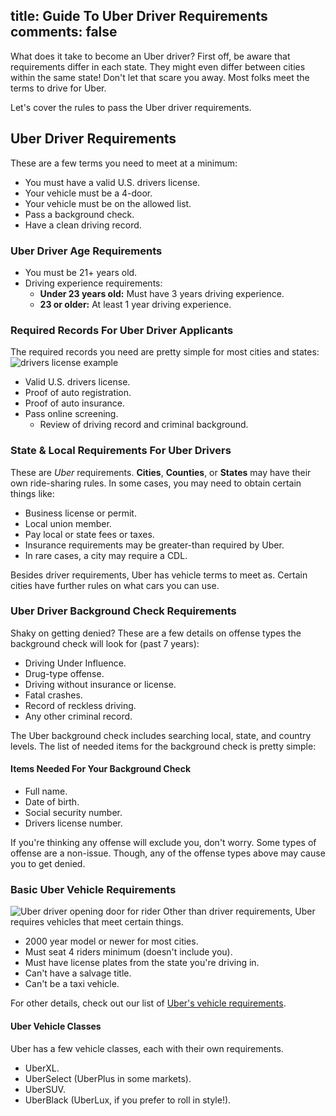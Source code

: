 title: Guide To Uber Driver Requirements
comments: false
---
What does it take to become an Uber driver? First off, be aware that requirements differ in each state. They might even differ between cities within the same state! Don't let that scare you away. Most folks meet the terms to drive for Uber.

Let's cover the rules to pass the Uber driver requirements.

## Uber Driver Requirements
These are a few terms you need to meet at a minimum:

* You must have a valid U.S. drivers license.
* Your vehicle must be a 4-door.
* Your vehicle must be on the allowed list.
* Pass a background check.
* Have a clean driving record.

### Uber Driver Age Requirements
* You must be 21+ years old.
* Driving experience requirements:
    - **Under 23 years old:** Must have 3 years driving experience.
    - **23 or older:** At least 1 year driving experience.

### Required Records For Uber Driver Applicants
The required records you need are pretty simple for most cities and states:
![drivers license example](/img/example-drivers-license.png)
* Valid U.S. drivers license.
* Proof of auto registration.
* Proof of auto insurance.
* Pass online screening.
    - Review of driving record and criminal background.

### State & Local Requirements For Uber Drivers
These are _Uber_ requirements. **Cities**, **Counties**, or **States** may have their own ride-sharing rules. In some cases, you may need to obtain certain things like:

* Business license or permit.
* Local union member.
* Pay local or state fees or taxes.
* Insurance requirements may be greater-than required by Uber.
* In rare cases, a city may require a CDL.

Besides driver requirements, Uber has vehicle terms to meet as. Certain cities have further rules on what cars you can use.

### Uber Driver Background Check Requirements
Shaky on getting denied? These are a few details on offense types the background check will look for (past 7 years):

* Driving Under Influence.
* Drug-type offense.
* Driving without insurance or license.
* Fatal crashes.
* Record of reckless driving.
* Any other criminal record.

The Uber background check includes searching local, state, and country levels. The list of needed items for the background check is pretty simple:

#### Items Needed For Your Background Check

* Full name.
* Date of birth.
* Social security number.
* Drivers license number.

If you're thinking any offense will exclude you, don't worry. Some types of offense are a non-issue.  Though, any of the offense types above may cause you to get denied.

### Basic Uber Vehicle Requirements
![Uber driver opening door for rider](/img/uber-driver-opening-door.png)
Other than driver requirements, Uber requires vehicles that meet certain things.

* 2000 year model or newer for most cities.
* Must seat 4 riders minimum (doesn't include you).
* Must have license plates from the state you're driving in.
* Can't have a salvage title.
* Can't be a taxi vehicle.

For other details, check out our list of [Uber's vehicle requirements](/uber/driver-requirements/).

#### Uber Vehicle Classes
Uber has a few vehicle classes, each with their own requirements.

* UberXL.
* UberSelect (UberPlus in some markets).
* UberSUV.
* UberBlack (UberLux, if you prefer to roll in style!).







